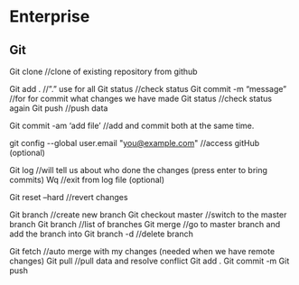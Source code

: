 # Enterprise

## Git

Git clone <url>		//clone of existing repository from github	

Git add .		                    //”.” use for all
Git status		                  //check status
Git commit -m “message”	        //for for commit what changes we have made
Git status		                  //check status again
Git push 		                    //push data
  
Git commit -am ‘add file’		    //add and commit both at the same time.
  
git config --global user.email "you@example.com" 	//access gitHub (optional)
  
Git log 				                //will tell us about who done the changes (press enter to bring commits)
Wq 				                      //exit from log file (optional)
  
Git reset –hard <commit id>	    //revert  changes
  
Git branch <branchName>	        //create new branch
Git checkout master		          //switch to the master branch
Git branch 			                //list of branches
Git merge <branchName>	        //go to master branch and add the branch into 
Git branch -d <branchName>	    //delete branch
  
Git fetch			                  //auto merge with my changes (needed when we have remote changes)
  Git pull				//pull data and resolve conflict
    Git add .
    Git commit -m <message>
    Git push

